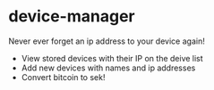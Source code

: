 # device-manager
Never ever forget an ip address to your device again!

<ul>
<li>View stored devices with their IP on the deive list </li>
<li>Add new devices with names and ip addresses </li>
<li>Convert bitcoin to sek!</li>

